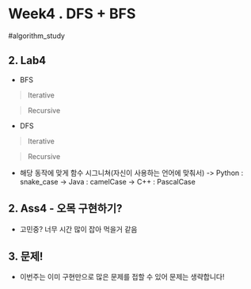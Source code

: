 # Week4 . DFS + BFS
#algorithm_study

## 2. Lab4

- BFS

> Iterative

> Recursive

- DFS

> Iterative

> Recursive

- 해당 동작에 맞게 함수 시그니쳐(자신이 사용하는 언어에 맞춰서)
-> Python : snake_case
-> Java : camelCase
-> C++ : PascalCase

## 2. Ass4 - 오목 구현하기?

- 고민중? 너무 시간 많이 잡아 먹을거 같음

## 3. 문제!

- 이번주는 이미 구현만으로 많은 문제를 접할 수 있어 문제는 생략합니다!

